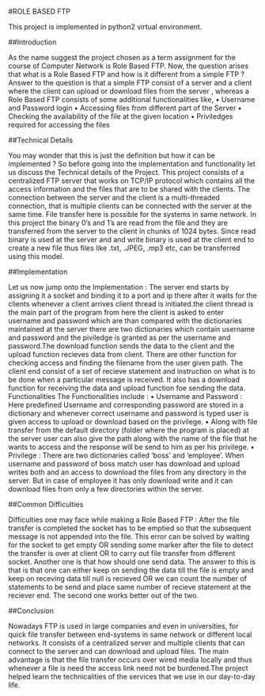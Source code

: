 #ROLE BASED FTP

This project is implemented in python2 virtual environment.

##Introduction

As the name suggest the project chosen as a term assignment for the course of
Computer Network is Role Based FTP. Now, the question arises that what is a Role
Based FTP and how is it different from a simple FTP ? Answer to the question is
that a simple FTP consist of a server and a client where the client can upload or
download files from the server , whereas a Role Based FTP consists of some
additional functionalities like,
• Username and Password login
• Accessing files from different part of the Server
• Checking the availability of the file at the given location
• Priviledges required for accessing the files


##Technical Details

You may wonder that this is just the definition but how it can be implemented ? So
before going into the implementation and functionality let us discuss the Technical
details of the Project. This project consists of a centralized FTP server that works
on TCP/IP protocol which contains all the access information and the files that are
to be shared with the clients. The connection between the server and the client is a
multi-threaded connection, that is multiple clients can be connected with the server
at the same time. File transfer here is possible for the systems in same network. In
this project the binary 0’s and 1’s are read from the file and they are transferred
from the server to the client in chunks of 1024 bytes. Since read binary is used at
the server and and write binary is used at the client end to create a new file thus
files like .txt, .JPEG, .mp3 etc, can be transferred using this model.


##Implementation

Let us now jump onto the Implementation :
The server end starts by assigning it a socket and binding it to a port and ip there
after it waits for the clients whenever a client arrives client thread is initiated.the
client thread is the main part of the program from here the client is asked to enter
username and password which are than compared with the dictionaries maintained
at the server there are two dictionaries which contain username and password and
the piviledge is granted as per the username and password.The download function sends the data to the client and the upload function recieves
data from client. There are other function for checking access and finding the
filename from the user given path.
The client end consist of a set of recieve statement and instruction on what is to be
done when a particular message is received. It also has a download function for
receiving the data and upload function foe sending the data.
Functionalities
The Functionalities include :
• Username and Password : Here predefined Username and corresponding
password are stored in a dictionary and whenever correct username and
password is typed user is given access to upload or download based on the
privilege.
• Along with file transfer from the default directory (folder where the program is
placed) at the server user can also give the path along with the name of the
file that he wants to access and the response will be send to him as per his
privilege.
• Privilege : There are two dictionaries called ‘boss’ and ‘employee’. When
username and password of boss match user has download and upload
writes both and an access to download the files from any directory in the
server. But in case of employee it has only download write and it can
download files from only a few directories within the server.


##Common Difficulties

Difficulties one may face while making a Role Based FTP :
After the file transfer is completed the socket has to be emptied so that the
subsequent message is not appended into the file. This error can be solved by
waiting for the socket to get empty OR sending some marker after the file to detect
the transfer is over at client OR to carry out file transfer from different socket.
Another one is that how should one send data. The answer to this is that is that one
can either keep on sending the data till the file is empty and keep on receving data
till null is recieved OR we can count the number of statements to be send and place
same number of recieve statement at the reciever end. The second one works
better out of the two.


##Conclusion

Nowadays FTP is used in large companies and even in universities, for quick file
transfer between end-systems in same network or different local networks. It
consists of a centralized server and multiple clients that can connect to the server
and can download and upload files. The main advantage is that the file transfer
occurs over wired media locally and thus whenever a file is need the access link
need not be burdened.The project helped learn the technicalities of the services
that we use in our day-to-day life.